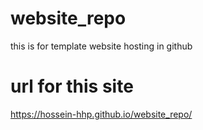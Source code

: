 # website_repo
this is for template website hosting in github


# url for this site 
https://hossein-hhp.github.io/website_repo/

